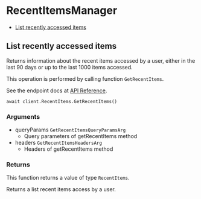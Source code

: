 # RecentItemsManager


- [List recently accessed items](#list-recently-accessed-items)

## List recently accessed items

Returns information about the recent items accessed
by a user, either in the last 90 days or up to the last
1000 items accessed.

This operation is performed by calling function `GetRecentItems`.

See the endpoint docs at
[API Reference](https://developer.box.com/reference/get-recent-items/).

<!-- sample get_recent_items -->
```
await client.RecentItems.GetRecentItems()
```

### Arguments

- queryParams `GetRecentItemsQueryParamsArg`
  - Query parameters of getRecentItems method
- headers `GetRecentItemsHeadersArg`
  - Headers of getRecentItems method


### Returns

This function returns a value of type `RecentItems`.

Returns a list recent items access by a user.


